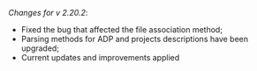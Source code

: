 _Changes for v 2.20.2_:
- Fixed the bug that affected the file association method;
- Parsing methods for ADP and projects descriptions have been upgraded;
- Current updates and improvements applied
